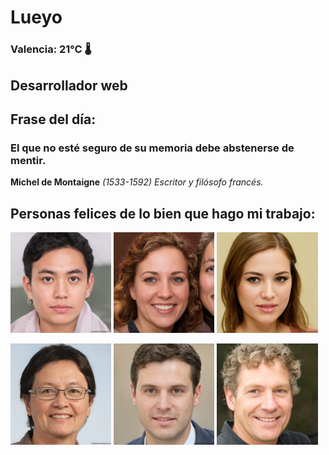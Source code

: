 # Lueyo
### Valencia:  21°C 🌡️
## Desarrollador web
## Frase del día:
<!-- START QUOTE -->
### El que no esté seguro de su memoria debe abstenerse de mentir.
**Michel de Montaigne** *(1533-1592) Escritor y filósofo francés.*
<!-- END QUOTE -->






## Personas felices de lo bien que hago mi trabajo:

<p float="left">
  <img src="src/image_0.png" width="32%" />
  <img src="src/image_1.png" width="32%" /> 
  <img src="src/image_2.png" width="32%" />
</p>
<p float="left">
  <img src="src/image_3.png" width="32%" />
  <img src="src/image_4.png" width="32%" /> 
  <img src="src/image_5.png" width="32%" />
</p>
